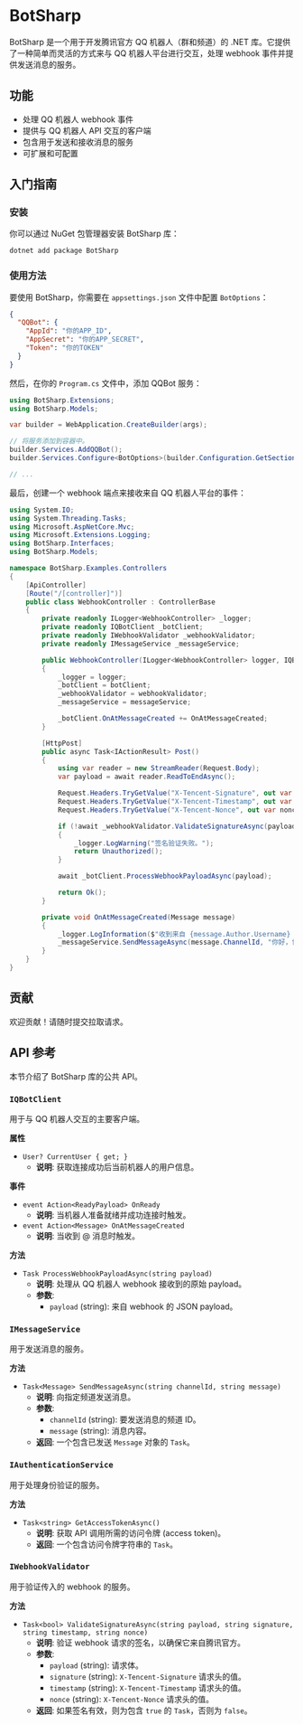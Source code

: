 
# BotSharp

BotSharp 是一个用于开发腾讯官方 QQ 机器人（群和频道）的 .NET 库。它提供了一种简单而灵活的方式来与 QQ 机器人平台进行交互，处理 webhook 事件并提供发送消息的服务。

## 功能

- 处理 QQ 机器人 webhook 事件
- 提供与 QQ 机器人 API 交互的客户端
- 包含用于发送和接收消息的服务
- 可扩展和可配置

## 入门指南

### 安装

你可以通过 NuGet 包管理器安装 BotSharp 库：

```bash
dotnet add package BotSharp
```

### 使用方法

要使用 BotSharp，你需要在 `appsettings.json` 文件中配置 `BotOptions`：

```json
{
  "QQBot": {
    "AppId": "你的APP_ID",
    "AppSecret": "你的APP_SECRET",
    "Token": "你的TOKEN"
  }
}
```

然后，在你的 `Program.cs` 文件中，添加 QQBot 服务：

```csharp
using BotSharp.Extensions;
using BotSharp.Models;

var builder = WebApplication.CreateBuilder(args);

// 将服务添加到容器中。
builder.Services.AddQQBot();
builder.Services.Configure<BotOptions>(builder.Configuration.GetSection("QQBot"));

// ...
```

最后，创建一个 webhook 端点来接收来自 QQ 机器人平台的事件：

```csharp
using System.IO;
using System.Threading.Tasks;
using Microsoft.AspNetCore.Mvc;
using Microsoft.Extensions.Logging;
using BotSharp.Interfaces;
using BotSharp.Models;

namespace BotSharp.Examples.Controllers
{
    [ApiController]
    [Route("/[controller]")]
    public class WebhookController : ControllerBase
    {
        private readonly ILogger<WebhookController> _logger;
        private readonly IQBotClient _botClient;
        private readonly IWebhookValidator _webhookValidator;
        private readonly IMessageService _messageService;

        public WebhookController(ILogger<WebhookController> logger, IQBotClient botClient, IWebhookValidator webhookValidator, IMessageService messageService)
        {
            _logger = logger;
            _botClient = botClient;
            _webhookValidator = webhookValidator;
            _messageService = messageService;

            _botClient.OnAtMessageCreated += OnAtMessageCreated;
        }

        [HttpPost]
        public async Task<IActionResult> Post()
        {
            using var reader = new StreamReader(Request.Body);
            var payload = await reader.ReadToEndAsync();

            Request.Headers.TryGetValue("X-Tencent-Signature", out var signature);
            Request.Headers.TryGetValue("X-Tencent-Timestamp", out var timestamp);
            Request.Headers.TryGetValue("X-Tencent-Nonce", out var nonce);

            if (!await _webhookValidator.ValidateSignatureAsync(payload, signature!, timestamp!, nonce!))
            {
                _logger.LogWarning("签名验证失败。");
                return Unauthorized();
            }

            await _botClient.ProcessWebhookPayloadAsync(payload);

            return Ok();
        }

        private void OnAtMessageCreated(Message message)
        {
            _logger.LogInformation($"收到来自 {message.Author.Username} 的消息：{message.Content}");
            _messageService.SendMessageAsync(message.ChannelId, "你好，世界！");
        }
    }
}
```

## 贡献

欢迎贡献！请随时提交拉取请求。

## API 参考

本节介绍了 BotSharp 库的公共 API。

### `IQBotClient`

用于与 QQ 机器人交互的主要客户端。

**属性**

-   `User? CurrentUser { get; }`
    -   **说明**: 获取连接成功后当前机器人的用户信息。

**事件**

-   `event Action<ReadyPayload> OnReady`
    -   **说明**: 当机器人准备就绪并成功连接时触发。
-   `event Action<Message> OnAtMessageCreated`
    -   **说明**: 当收到 @ 消息时触发。

**方法**

-   `Task ProcessWebhookPayloadAsync(string payload)`
    -   **说明**: 处理从 QQ 机器人 webhook 接收到的原始 payload。
    -   **参数**:
        -   `payload` (string): 来自 webhook 的 JSON payload。

### `IMessageService`

用于发送消息的服务。

**方法**

-   `Task<Message> SendMessageAsync(string channelId, string message)`
    -   **说明**: 向指定频道发送消息。
    -   **参数**:
        -   `channelId` (string): 要发送消息的频道 ID。
        -   `message` (string): 消息内容。
    -   **返回**: 一个包含已发送 `Message` 对象的 `Task`。

### `IAuthenticationService`

用于处理身份验证的服务。

**方法**

-   `Task<string> GetAccessTokenAsync()`
    -   **说明**: 获取 API 调用所需的访问令牌 (access token)。
    -   **返回**: 一个包含访问令牌字符串的 `Task`。

### `IWebhookValidator`

用于验证传入的 webhook 的服务。

**方法**

-   `Task<bool> ValidateSignatureAsync(string payload, string signature, string timestamp, string nonce)`
    -   **说明**: 验证 webhook 请求的签名，以确保它来自腾讯官方。
    -   **参数**:
        -   `payload` (string): 请求体。
        -   `signature` (string): `X-Tencent-Signature` 请求头的值。
        -   `timestamp` (string): `X-Tencent-Timestamp` 请求头的值。
        -   `nonce` (string): `X-Tencent-Nonce` 请求头的值。
    -   **返回**: 如果签名有效，则为包含 `true` 的 `Task`，否则为 `false`。

